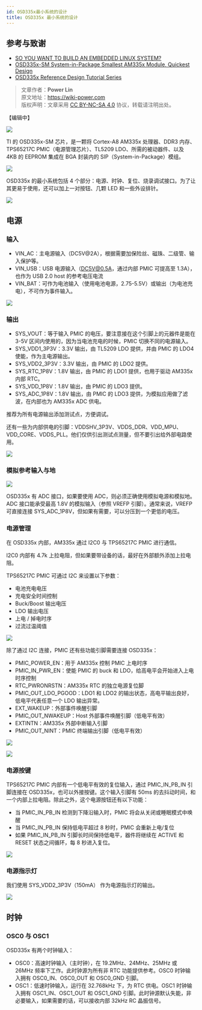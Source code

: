 ```yaml
---
id: OSD335x最小系统的设计
title: OSD335x 最小系统的设计
---
```


## 参考与致谢

- [SO YOU WANT TO BUILD AN EMBEDDED LINUX SYSTEM?](https://jaycarlson.net/embedded-linux/#)
- [OSD335x-SM System-in-Package Smallest AM335x Module, Quickest Design](https://octavosystems.com/octavo_products/osd335x-sm/#Technical%20Documents)
- [OSD335x Reference Design Tutorial Series](https://octavosystems.com/app_notes/osd335x-design-tutorial/)

> 文章作者：**Power Lin**  
> 原文地址：<https://wiki-power.com>  
> 版权声明：文章采用 [CC BY-NC-SA 4.0](https://creativecommons.org/licenses/by/4.0/deed.zh) 协议，转载请注明出处。

【编辑中】

![](https://wiki-media-1253965369.cos.ap-guangzhou.myqcloud.com/img/20211012144907.png)

TI 的 OSD335x-SM 芯片，是一颗将 Cortex-A8 AM335x 处理器、DDR3 内存、TPS65217C PMIC（电源管理芯片）、TL5209 LDO、所需的被动器件、以及 4KB 的 EEPROM 集成在 BGA 封装内的 SIP（System-in-Package）模组。

![](https://wiki-media-1253965369.cos.ap-guangzhou.myqcloud.com/img/20211012153036.png)

OSD335x 的最小系统包括 4 个部分：电源、时钟、复位、烧录调试接口。为了让其更易于使用，还可以加上一对按钮、几颗 LED 和一些外设排针。

![](https://wiki-media-1253965369.cos.ap-guangzhou.myqcloud.com/img/20211012155857.png)

## 电源

### 输入

- VIN_AC：主电源输入（DC5V@2A），根据需要加保险丝、磁珠、二级管、输入保护等。
- VIN_USB：USB 电源输入（DC5V@0.5A，通过内部 PMIC 可提高至 1.3A），也作为 USB 2.0 host 的参考电压电流
- VIN_BAT：可作为电池输入（使用电池电源，2.75-5.5V）或输出（为电池充电），不可作为事件输入。

![](https://wiki-media-1253965369.cos.ap-guangzhou.myqcloud.com/img/20211012173057.png)

### 输出

- SYS_VOUT：等于输入 PMIC 的电压，要注意接在这个引脚上的元器件是能在 3-5V 区间内使用的，因为当电池充电的时候，PMIC 切换不同的电源输入。
- SYS_VDD1_3P3V：3.3V 输出，由 TL5209 LDO 提供，并由 PMIC 的 LDO4 使能，作为主电源输出。
- SYS_VDD2_3P3V：3.3V 输出，由 PMIC 的 LDO2 提供。
- SYS_RTC_1P8V：1.8V 输出，由 PMIC 的 LDO1 提供，也用于驱动 AM335x 内部 RTC。
- SYS_VDD_1P8V：1.8V 输出，由 PMIC 的 LDO3 提供。
- SYS_ADC_1P8V：1.8V 输出，由 PMIC 的 LDO3 提供，为模拟应用做了滤波，在内部也为 AM335x ADC 供电。

推荐为所有电源输出添加测试点，方便调试。

还有一些为内部供电的引脚：VDDSHV_3P3V、VDDS_DDR、VDD_MPU、VDD_CORE、VDDS_PLL。他们仅供引出测试点测量，但不要引出给外部电路使用。

![](https://wiki-media-1253965369.cos.ap-guangzhou.myqcloud.com/img/20211013142917.png)

### 模拟参考输入与地

![](https://wiki-media-1253965369.cos.ap-guangzhou.myqcloud.com/img/20211013143532.png)

OSD335x 有 ADC 接口，如果要使用 ADC，则必须正确使用模拟电源和模拟地。ADC 接口能承受最高 1.8V 的模拟输入（参照 VREFP 引脚）。通常来说，VREFP 可直接连接 SYS_ADC_1P8V，但如果有需要，可以分压到一个更低的电压。

### 电源管理

在 OSD335x 内部，AM335x 通过 I2C0 与 TPS65217C PMIC 进行通信。

I2C0 内部有 4.7k 上拉电阻，但如果要带设备的话，最好在外部额外添加上拉电阻。

TPS65217C PMIC 可通过 I2C 来设置以下参数：

- 电池充电电压
- 充电安全时间控制
- Buck/Boost 输出电压
- LDO 输出电压
- 上电 / 掉电时序
- 过流过温阈值

![](https://wiki-media-1253965369.cos.ap-guangzhou.myqcloud.com/img/20211013161739.png)

除了通过 I2C 连接，PMIC 还有些功能引脚需要连接 OSD335x：

- PMIC_POWER_EN：用于 AM335x 控制 PMIC 上电时序
- PMIC_IN_PWR_EN：使能 PMIC 的 buck 和 LDO，给高电平会开始进入上电时序控制
- RTC_PWRONRSTN：AM335x RTC 的独立电源复位脚
- PMIC_OUT_LDO_PGOOD：LDO1 和 LDO2 的输出状态，高电平输出良好，低电平代表任意一个 LDO 输出异常。
- EXT_WAKEUP：外部事件唤醒引脚
- PMIC_OUT_NWAKEUP：Host 外部事件唤醒引脚（低电平有效）
- EXTINTN：AM335x 外部中断输入引脚
- PMIC_OUT_NINT：PMIC 终端输出引脚（低电平有效）

![](https://wiki-media-1253965369.cos.ap-guangzhou.myqcloud.com/img/20211013161927.png)

![](https://wiki-media-1253965369.cos.ap-guangzhou.myqcloud.com/img/20211013163119.png)

### 电源按键

TPS65217C PMIC 内部有一个低电平有效的复位输入，通过 PMIC_IN_PB_IN 引脚连接在 OSD335x，也可以外接按键。这个输入引脚有 50ms 的去抖动时间，和一个内部上拉电阻。除此之外，这个电源按钮还有以下功能：

- 当 PMIC_IN_PB_IN 检测到下降沿输入时，PMIC 将会从关闭或睡眠模式中唤醒
- 当 PMIC_IN_PB_IN 保持低电平超过 8 秒时，PMIC 会重新上电/复位
- 如果 PMIC_IN_PB_IN 引脚长时间保持低电平，器件将继续在 ACTIVE 和 RESET 状态之间循环，每 8 秒进入复位。

![](https://wiki-media-1253965369.cos.ap-guangzhou.myqcloud.com/img/20211013165738.png)

### 电源指示灯

我们使用 SYS_VDD2_3P3V（150mA） 作为电源指示灯的输出。

![](https://wiki-media-1253965369.cos.ap-guangzhou.myqcloud.com/img/20211014092054.png)

## 时钟

### OSC0 与 OSC1

OSD335x 有两个时钟输入：

- OSC0：高速时钟输入（主时钟），在 19.2MHz、24MHz、25MHz 或 26MHz 频率下工作。此时钟源为所有非 RTC 功能提供参考。OSC0 时钟输入拥有 OSC0_IN、OSC0_OUT 和 OSC0_GND 引脚。
- OSC1：低速时钟输入，运行在 32.768kHz 下，为 RTC 供电。OSC1 时钟输入拥有 OSC1_IN、OSC1_OUT 和 OSC1_GND 引脚。此时钟源默认失能，非必要输入，如果需要的话，可以接收内部 32kHz RC 晶振信号。
